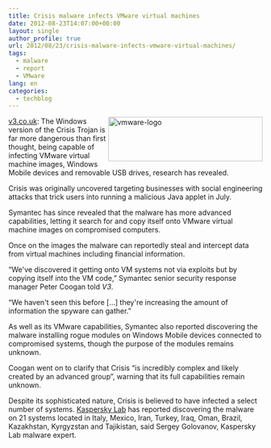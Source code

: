 ```yaml
---
title: Crisis malware infects VMware virtual machines
date: 2012-08-23T14:07:00+00:00
layout: single
author_profile: true
url: 2012/08/23/crisis-malware-infects-vmware-virtual-machines/
tags:
  - malware
  - report
  - VMware
lang: en
categories: 
  - techblog
---
```

<a href="http://lh6.ggpht.com/-xYfJWSDvHgM/UDYx9fTS3tI/AAAAAAAAHKM/zT0P3XZzm1g/s1600-h/vmware-logo%25255B8%25255D.jpg" target="_blank"><img title="vmware-logo" border="0" alt="vmware-logo" align="right" src="http://lh3.ggpht.com/-YabH_zpZHTE/UDYx_Q17QaI/AAAAAAAAHKU/K5TOqrbLwZQ/vmware-logo_thumb%25255B10%25255D.jpg?imgmax=800" width="306" height="88" /></a><a href="http://www.v3.co.uk/v3-uk/news/2200412/crisis-malware-infects-vmware-virtual-machines" target="_blank">v3.co.uk</a>: The Windows version of the Crisis Trojan is far more dangerous than first thought, being capable of infecting VMware virtual machine images, Windows Mobile devices and removable USB drives, research has revealed. 

Crisis was originally uncovered targeting businesses with social engineering attacks that trick users into running a malicious Java applet in July. 

Symantec has since revealed that the malware has more advanced capabilities, letting it search for and copy itself onto VMware virtual machine images on compromised computers. 

Once on the images the malware can reportedly steal and intercept data from virtual machines including financial information. 

“We've discovered it getting onto VM systems not via exploits but by copying itself into the VM code,” Symantec senior security response manager Peter Coogan told _V3_. 

“We haven't seen this before […] they're increasing the amount of information the spyware can gather.” 

As well as its VMware capabilities, Symantec also reported discovering the malware installing rogue modules on Windows Mobile devices connected to compromised systems, though the purpose of the modules remains unknown. 

Coogan went on to clarify that Crisis “is incredibly complex and likely created by an advanced group”, warning that its full capabilities remain unknown. 

Despite its sophisticated nature, Crisis is believed to have infected a select number of systems. [Kaspersky Lab](http://www.securelist.com/en/blog/719/New_malware_for_Mac_Backdoor_OSX_Morcut) has reported discovering the malware on 21 systems located in Italy, Mexico, Iran, Turkey, Iraq, Oman, Brazil, Kazakhstan, Kyrgyzstan and Tajikistan, said Sergey Golovanov, Kaspersky Lab malware expert.